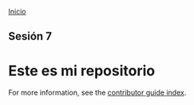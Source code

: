 <!-- No borrar o modificar -->
[Inicio](./index.md)

## Sesión 7 

# Este es mi repositorio

For more information, see the [contributor guide index](https://github.com/Alexpian7/OrderMenu).







